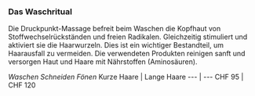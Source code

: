 ### Das Waschritual

Die Druckpunkt-Massage befreit beim Waschen die Kopfhaut von Stoffwechselrückständen und freien Radikalen. Gleichzeitig stimuliert und aktiviert sie die Haarwurzeln. Dies ist ein wichtiger Bestandteil, um Haarausfall zu vermeiden. Die verwendeten Produkten reinigen sanft und versorgen Haut und Haare mit Nährstoffen (Aminosäuren).

_Waschen Schneiden Fönen_
Kurze Haare | Lange Haare
--- | ---
CHF 95 | CHF 120